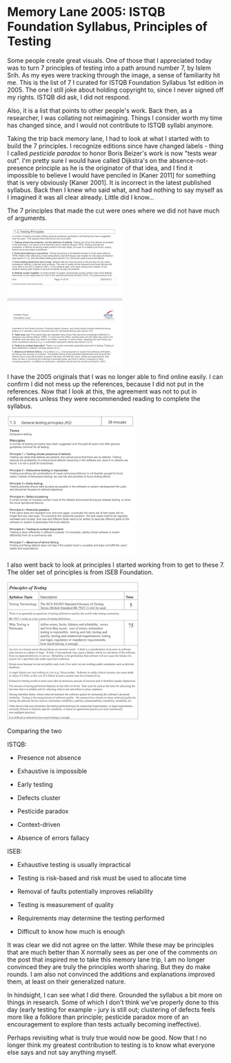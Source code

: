 # Memory Lane 2005: ISTQB Foundation Syllabus, Principles of Testing

Some people create great visuals. One of those that I appreciated today was to turn 7 principles of testing into a path around number 7, by Islem Srih. As my eyes were tracking through the image, a sense of familiarity hit me. This is the list of 7 I curated for ISTQB Foundation Syllabus 1st edition in 2005. The one I still joke about holding copyright to, since I never signed off my rights. ISTQB did ask, I did not respond. 

Also, it is a list that points to other people's work. Back then, as a researcher, I was collating not reimagining. Things I consider worth my time has changed since, and I would not contribute to ISTQB syllabi anymore.

Taking the trip back memory lane, I had to look at what I started with to build the 7 principles. I recognize editions since have changed labels - thing I called *pesticide paradox* to honor Boris Beizer's work is now "tests wear out".  I'm pretty sure I would have called Dijkstra's on the absence-not-presence principle as he is the originator of that idea, and I find it impossible to believe I would have penciled in [Kaner 2011] for something that is very obviously [Kaner 2001]. It is incorrect in the latest published syllabus. Back then I knew who said what, and had nothing to say myself as I imagined it was all clear already. Little did I know... 

The 7 principles that made the cut were ones where we did not have much of arguments.

![current ISTQB 7 principles](pic1.JPEG)

I have the 2005 originals that I was no longer able to find online easily. I can confirm I did not mess up the references, because I did not put in the references. Now that I look at this, the agreement was not to put in references unless they were recommended reading to complete the syllabus.

![original ISTQB 7 principles](pic2.png) 

I also went back to look at principles I started working from to get to these 7. The older set of principles is from ISEB Foundation. 

![ISEB principles](pic3.png) 

Comparing the two

ISTQB:

* Presence not absence

* Exhaustive is impossible

* Early testing

* Defects cluster

* Pesticide paradox

* Context-driven

* Absence of errors fallacy

ISEB:

* Exhaustive testing is usually impractical

* Testing is risk-based and risk must be used to allocate time

* Removal of faults potentially improves reliability

* Testing is measurement of quality

* Requirements may determine the testing performed

* Difficult to know how much is enough

It was clear we did not agree on the latter. While these may be principles that are much better than X normally sees as per one of the comments on the post that inspired me to take this memory lane trip, I am no longer convinced they are truly the principles worth sharing. But they do make rounds. I am also not convinced the additions and explanations improved them, at least on their generalized nature. 

In hindsight, I can see what I did there. Grounded the syllabus a bit more on things in research. Some of which I don't think we've properly done to this day (early testing for example - jury is still out; clustering of defects feels more like a folklore than principle; pesticide paradox more of an encouragement to explore than tests actually becoming ineffective).

Perhaps revisiting what is truly true would now be good. Now that I no longer think my greatest contribution to testing is to know what everyone else says and not say anything myself. 